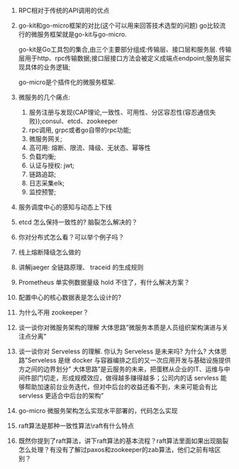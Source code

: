 1. RPC相对于传统的API调用的优点

2. go-kit和go-micro框架的对比(这个可以用来回答技术选型的问题)
    go比较流行的微服务框架就是go-kit与go-micro. 

    go-kit是Go工具包的集合,由三个主要部分组成:传输层、接口层和服务层. 传输层用于http、rpc传输数据;接口层接口方法会被定义成端点endpoint;服务层实现具体的业务逻辑;

    go-micro是个插件化的微服务框架.

3. 微服务的几个痛点:
    1. 服务注册与发现(CAP理论,一致性、可用性、分区容忍性(容忍通信失败));consul、etcd、zookeeper
    2. rpc调用, grpc或者go自带的rpc功能;
    3. 微服务网关;
    4. 高可用: 熔断、限流、降级、无状态、幂等性
    5. 负载均衡;
    6. 认证与授权: jwt;
    7. 链路追踪;
    8. 日志采集elk;
    9. 监控预警;

4. 服务调度中心的感知与动态上下线

5. etcd 怎么保持一致性的? 脑裂怎么解决的？

6. 你对分布式怎么看？可以举个例子吗？

7. 线上熔断降级怎么做的

8. 讲解jaeger 全链路原理、 traceid 的生成规则

9. Prometheus 单实例数据量级 hold 不住了，有什么解决方案？

10. 配置中心的核心数据表是怎么设计的?

11. 为什么不用 zookeeper？

12. 谈一谈你对微服务架构的理解
    大体思路”微服务本质是人员组织架构演进与关注点分离”

13. 谈一谈你对 Serveless 的理解. 你认为 Serveless 是未来吗? 为什么?
    大体思路”Serveless 是继 docker 与容器编排之后的又一次应用开发与基础设施提供方之间的边界划分”
    大体思路”是云服务的未来，把蛋糕从企业的IT、运维与中间件部门切走，形成规模效应，做得越多赚得越多；公司内的话 servless 能够帮助加速前台业务迭代，但对中后台的收益还看不到，未来可能会有比 servless 更适合中后台的架构”

14. go-micro 微服务架构怎么实现水平部署的，代码怎么实现

15. raft算法是那种一致性算法\raft有什么特点

16. 既然你提到了raft算法，讲下raft算法的基本流程？raft算法里面如果出现脑裂怎么处理？有没有了解过paxos和zookeeper的zab算法，他们之前有啥区别？

